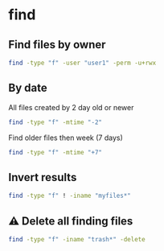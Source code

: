 # find
## Find files by owner
```bash
find -type "f" -user "user1" -perm -u+rwx
```

## By date
All files created by 2 day old or newer
```bash
find -type "f" -mtime "-2"
```

Find older files then week (7 days)
```bash
find -type "f" -mtime "+7"
```

## Invert results
```bash
find -type "f" ! -iname "myfiles*"
```

## :warning: Delete all finding files
```bash
find -type "f" -iname "trash*" -delete
```
